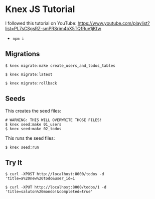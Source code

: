 # Knex JS Tutorial

I followed this tutorial on YouTube: https://www.youtube.com/playlist?list=PL7sCSgsRZ-smPRSrim4bX5TQfRue1jKfw

* `npm i`

## Migrations

    $ knex migrate:make create_users_and_todos_tables

    $ knex migrate:latest

    $ knex migrate:rollback

## Seeds

This creates the seed files:

    # WARNING: THIS WILL OVERWRITE THOSE FILES!
    $ knex seed:make 01_users
    $ knex seed:make 02_todos

This runs the seed files:

    $ knex seed:run

## Try It

    $ curl -XPOST http://localhost:8000/todos -d 'title=a%20new%20todo&user_id=1'

    $ curl -XPUT http://localhost:8000/todos/1 -d 'title=saluton%20mondo!&completed=true'
